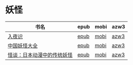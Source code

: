 # 妖怪

| 书名 | epub | mobi | azw3 |
| --- | --- | --- | --- |
| [入夜识](http://ct.dalanmei.com/f/31084289-570304391-7e1cef) | [epub](http://ct.dalanmei.com/f/31084289-570304391-7e1cef) | [mobi](http://ct.dalanmei.com/f/31084289-570178435-6b9ad7) | [azw3](http://ct.dalanmei.com/f/31084289-570375401-7c1542) |
| [中国妖怪大全](http://ct.dalanmei.com/f/31084289-572114648-4c4e1f) | [epub](http://ct.dalanmei.com/f/31084289-572114648-4c4e1f) | [mobi](http://ct.dalanmei.com/f/31084289-571712094-274a5b) | [azw3](http://ct.dalanmei.com/f/31084289-572132808-085b7a) |
| [怪谈：日本动漫中的传统妖怪](None) | [epub](None) | [mobi](None) | [azw3](None) |
